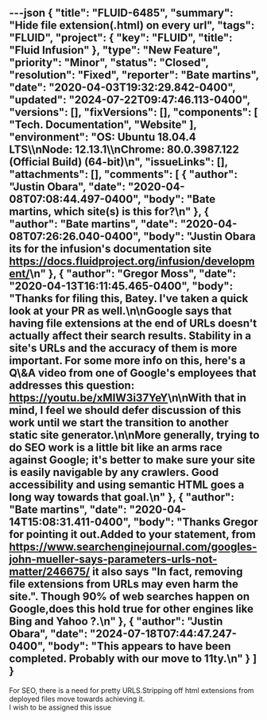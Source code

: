 ---json
{
  "title": "FLUID-6485",
  "summary": "Hide file extension(.html) on every url",
  "tags": "FLUID",
  "project": {
    "key": "FLUID",
    "title": "Fluid Infusion"
  },
  "type": "New Feature",
  "priority": "Minor",
  "status": "Closed",
  "resolution": "Fixed",
  "reporter": "Bate martins",
  "date": "2020-04-03T19:32:29.842-0400",
  "updated": "2024-07-22T09:47:46.113-0400",
  "versions": [],
  "fixVersions": [],
  "components": [
    "Tech. Documentation",
    "Website"
  ],
  "environment": "OS: Ubuntu 18.04.4 LTS\\\nNode: 12.13.1\\\nChrome: 80.0.3987.122 (Official Build) (64-bit)\n",
  "issueLinks": [],
  "attachments": [],
  "comments": [
    {
      "author": "Justin Obara",
      "date": "2020-04-08T07:08:44.497-0400",
      "body": "Bate martins, which site(s) is this for?\n"
    },
    {
      "author": "Bate martins",
      "date": "2020-04-08T07:26:26.040-0400",
      "body": "Justin Obara its  for the infusion's documentation site   <https://docs.fluidproject.org/infusion/development/>\n"
    },
    {
      "author": "Gregor Moss",
      "date": "2020-04-13T16:11:45.465-0400",
      "body": "Thanks for filing this, Batey. I've taken a quick look at your PR as well.\n\nGoogle says that having file extensions at the end of URLs doesn't actually affect their search results. Stability in a site's URLs and the accuracy of them is more important. For some more info on this, here's a Q\\&A video from one of Google's employees that addresses this question: <https://youtu.be/xMIW3i37YeY>\n\nWith that in mind, I feel we should defer discussion of this work until we start the transition to another static site generator.\n\nMore generally, trying to do SEO work is a little bit like an arms race against Google; it's better to make sure your site is easily navigable by any crawlers. Good accessibility and using semantic HTML goes a long way towards that goal.\n"
    },
    {
      "author": "Bate martins",
      "date": "2020-04-14T15:08:31.411-0400",
      "body": "Thanks Gregor for pointing it out.Added to your statement, from <https://www.searchenginejournal.com/googles-john-mueller-says-parameters-urls-not-matter/246675/> it also says \"In fact, removing file extensions from URLs may even harm the site.\". Though  90% of web searches happen on Google,does this hold true for other engines like  Bing and Yahoo ?.\n"
    },
    {
      "author": "Justin Obara",
      "date": "2024-07-18T07:44:47.247-0400",
      "body": "This appears to have been completed. Probably with our move to 11ty.\n"
    }
  ]
}
---
For  SEO, there is a need for pretty URLS.Stripping off html extensions from deployed files move towards achieving it.\
I wish to be assigned this issue

        